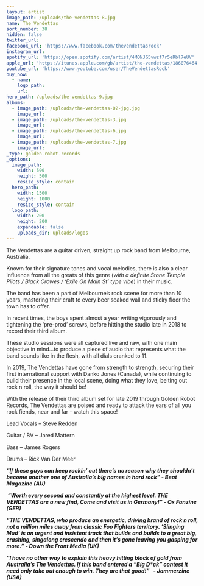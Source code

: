 ```yaml
---
layout: artist
image_path: /uploads/the-vendettas-8.jpg
name: The Vendettas
sort_number: 38
hidden: false
twitter_url:
facebook_url: 'https://www.facebook.com/thevendettasrock'
instagram_url:
spotify_url: 'https://open.spotify.com/artist/4MONJG5vwzf7r5eRbl7eUV'
apple_url: 'https://itunes.apple.com/gb/artist/the-vendettas/186076464'
youtube_url: 'https://www.youtube.com/user/TheVendettasRock'
buy_now:
  - name:
    logo_path:
    url:
hero_path: /uploads/the-vendettas-9.jpg
albums:
  - image_path: /uploads/the-vendettas-02-jpg.jpg
    image_url:
  - image_path: /uploads/the-vendettas-3.jpg
    image_url:
  - image_path: /uploads/the-vendettas-6.jpg
    image_url:
  - image_path: /uploads/the-vendettas-7.jpg
    image_url:
_type: golden-robot-records
_options:
  image_path:
    width: 500
    height: 500
    resize_style: contain
  hero_path:
    width: 1500
    height: 1000
    resize_style: contain
  logo_path:
    width: 200
    height: 200
    expandable: false
    uploads_dir: uploads/logos
---
```


The Vendettas are a guitar driven, straight up rock band from Melbourne, Australia.

Known for their signature tones and vocal melodies, there is also a clear influence from all the greats of this genre (*with a definite Stone Temple Pilots / Black Crowes / ‘Exile On Main St’ type vibe*) in their music.

The band has been a part of Melbourne’s rock scene for more than 10 years, mastering their craft to every beer soaked wall and sticky floor the town has to offer.

In recent times, the boys spent almost a year writing vigorously and tightening the ‘pre-prod’ screws, before hitting the studio late in 2018 to record their third album.

These studio sessions were all captured live and raw, with one main objective in mind…to produce a piece of audio that represents what the band sounds like in the flesh, with all dials cranked to 11.

In 2019, The Vendettas have gone from strength to strength, securing their first international support with Danko Jones (Canada), while continuing to build their presence in the local scene, doing what they love, belting out rock n roll, the way it should be\!

With the release of their third album set for late 2019 through Golden Robot Records, The Vendettas are poised and ready to attack the ears of all you rock fiends, near and far - watch this space\!

Lead Vocals – Steve Redden

Guitar / BV – Jared Mattern

Bass – James Rogers

Drums – Rick Van Der Meer

***“If these guys can keep rockin’ out there’s no reason why they shouldn’t become another one of Australia’s big names in hard rock” - Beat Magazine (AU)***

***&nbsp;“Worth every second and constantly at the highest level. THE VENDETTAS are a new find, Come and visit us in Germany\!” - Ox Fanzine (GER)***

***“THE VENDETTAS, who produce an energetic, driving brand of rock n roll, not a million miles away from classic Foo Fighters territory. ‘Slinging Mud’ is an urgent and insistent track that builds and builds to a great big, crashing, singalong crescendo and then it’s gone leaving you gasping for more.” - Down the Front Media (UK)***

***“I have no other way to explain this heavy hitting block of gold from Australia’s The Vendettas. If this band entered a “Big D\*ck” contest it need only take out enough to win. They are that good\!” &nbsp; - Jammerzine (USA)***